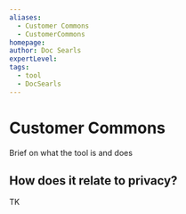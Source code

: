 ```yaml
---
aliases:
  - Customer Commons
  - CustomerCommons
homepage: 
author: Doc Searls
expertLevel: 
tags:
  - tool
  - DocSearls
---
```

# Customer Commons

Brief on what the tool is and does 

## How does it relate to privacy?

TK 

